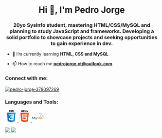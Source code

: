 <h1 align="center">Hi 👋, I'm Pedro Jorge</h1>
<h3 align="center">20yo SysInfo student, mastering HTML/CSS/MySQL and planning to study JavaScript and frameworks. Developing a solid portfolio to showcase projects and seeking opportunities to gain experience in dev.</h3>

- 🌱 I’m currently learning **HTML, CSS and MySQL**

- 📫 How to reach me **pedrojorge.ct@outlook.com**

<h3 align="left">Connect with me:</h3>
<p align="left">
<a href="https://linkedin.com/in/pedro-jorge-378097269" target="blank"><img align="center" src="https://raw.githubusercontent.com/rahuldkjain/github-profile-readme-generator/master/src/images/icons/Social/linked-in-alt.svg" alt="pedro-jorge-378097269" height="30" width="40" /></a>
</p>

<h3 align="left">Languages and Tools:</h3>
<p align="left"> <a href="https://www.w3schools.com/css/" target="_blank" rel="noreferrer"> <img src="https://raw.githubusercontent.com/devicons/devicon/master/icons/css3/css3-original-wordmark.svg" alt="css3" width="40" height="40"/> </a> <a href="https://www.w3.org/html/" target="_blank" rel="noreferrer"> <img src="https://raw.githubusercontent.com/devicons/devicon/master/icons/html5/html5-original-wordmark.svg" alt="html5" width="40" height="40"/> </a> <a href="https://www.mysql.com/" target="_blank" rel="noreferrer"> <img src="https://raw.githubusercontent.com/devicons/devicon/master/icons/mysql/mysql-original-wordmark.svg" alt="mysql" width="40" height="40"/> </a> </p>

<div align="left" target="_blank">
  <a href="https://github.com/anuraghazra/github-readme-stats" target="_blank"> <img height="180em" src="https://github-readme-stats-pedrkw.vercel.app//api?username=pedrkw&show_icons=True&theme=dark&include_all_commits=true&count_private=true"/> </a>
  <a href="https://github.com/anuraghazra/github-readme-stats" target="_blank"> <img height="180em" src="https://github-readme-stats-pedrkw.vercel.app//api/top-langs/?username=pedrkw&layout=compact&langs_count=6&theme=dark"/> </a>
</div>
